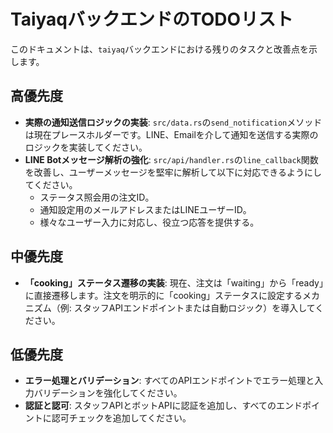 # TaiyaqバックエンドのTODOリスト

このドキュメントは、`taiyaq`バックエンドにおける残りのタスクと改善点を示します。

## 高優先度

- **実際の通知送信ロジックの実装**:
  `src/data.rs`の`send_notification`メソッドは現在プレースホルダーです。LINE、Emailを介して通知を送信する実際のロジックを実装してください。
- **LINE Botメッセージ解析の強化**:
  `src/api/handler.rs`の`line_callback`関数を改善し、ユーザーメッセージを堅牢に解析して以下に対応できるようにしてください。
  - ステータス照会用の注文ID。
  - 通知設定用のメールアドレスまたはLINEユーザーID。
  - 様々なユーザー入力に対応し、役立つ応答を提供する。

## 中優先度

- **「cooking」ステータス遷移の実装**:
  現在、注文は「waiting」から「ready」に直接遷移します。注文を明示的に「cooking」ステータスに設定するメカニズム（例:
  スタッフAPIエンドポイントまたは自動ロジック）を導入してください。

## 低優先度

- **エラー処理とバリデーション**:
  すべてのAPIエンドポイントでエラー処理と入力バリデーションを強化してください。
- **認証と認可**:
  スタッフAPIとボットAPIに認証を追加し、すべてのエンドポイントに認可チェックを追加してください。
